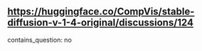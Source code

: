 ## https://huggingface.co/CompVis/stable-diffusion-v-1-4-original/discussions/124

contains_question: no